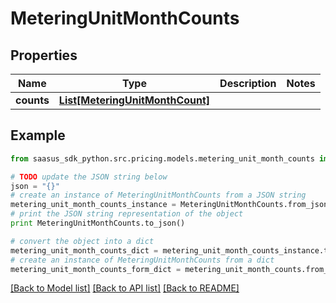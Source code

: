 # MeteringUnitMonthCounts


## Properties

Name | Type | Description | Notes
------------ | ------------- | ------------- | -------------
**counts** | [**List[MeteringUnitMonthCount]**](MeteringUnitMonthCount.md) |  | 

## Example

```python
from saasus_sdk_python.src.pricing.models.metering_unit_month_counts import MeteringUnitMonthCounts

# TODO update the JSON string below
json = "{}"
# create an instance of MeteringUnitMonthCounts from a JSON string
metering_unit_month_counts_instance = MeteringUnitMonthCounts.from_json(json)
# print the JSON string representation of the object
print MeteringUnitMonthCounts.to_json()

# convert the object into a dict
metering_unit_month_counts_dict = metering_unit_month_counts_instance.to_dict()
# create an instance of MeteringUnitMonthCounts from a dict
metering_unit_month_counts_form_dict = metering_unit_month_counts.from_dict(metering_unit_month_counts_dict)
```
[[Back to Model list]](../README.md#documentation-for-models) [[Back to API list]](../README.md#documentation-for-api-endpoints) [[Back to README]](../README.md)



